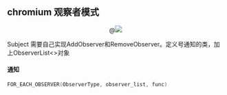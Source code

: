 
## chromium 观察者模式

<center>
    @<img src = "8VtYAlH"/>
</center>

Subject 需要自己实现AddObserver和RemoveObserver。定义号通知的类，加上ObserverList\<\>对象

#### 通知

```C++
FOR_EACH_OBSERVER(ObserverType, observer_list, func)
```



